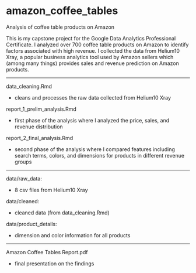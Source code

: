 # amazon_coffee_tables
Analysis of coffee table products on Amazon

This is my capstone project for the Google Data Analytics Professional Certificate. I analyzed over 700 coffee table products on Amazon to identify factors associated with high revenue. I collected the data from Helium10 Xray, a popular business analytics tool used by Amazon sellers which (among many things) provides sales and revenue prediction on Amazon products.

-----
data_cleaning.Rmd
- cleans and processes the raw data collected from Helium10 Xray

report_1_prelim_analysis.Rmd
- first phase of the analysis where I analyzed the price, sales, and revenue distribution

report_2_final_analysis.Rmd
- second phase of the analysis where I compared features including search terms, colors, and dimensions for products in different revenue groups

----
data/raw_data:
- 8 csv files from Helium10 Xray

data/cleaned:
- cleaned data (from data_cleaning.Rmd)

data/product_details:
- dimension and color information for all products

-----
Amazon Coffee Tables Report.pdf
- final presentation on the findings
